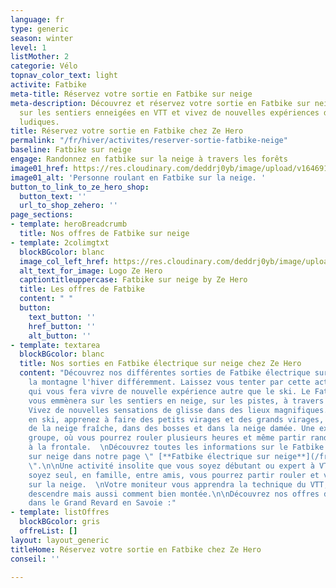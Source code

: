 ```yaml
---
language: fr
type: generic
season: winter
level: 1
listMother: 2
categorie: Vélo
topnav_color_text: light
activite: Fatbike
meta-title: Réservez votre sortie en Fatbike sur neige
meta-description: Découvrez et réservez votre sortie en Fatbike sur neige. Partez
  sur les sentiers enneigées en VTT et vivez de nouvelles expériences dans des sorties
  ludiques.
title: Réservez votre sortie en Fatbike chez Ze Hero
permalink: "/fr/hiver/activites/reserver-sortie-fatbike-neige"
baseline: Fatbike sur neige
engage: Randonnez en fatbike sur la neige à travers les forêts
image01_href: https://res.cloudinary.com/deddrj0yb/image/upload/v1646914885/website/winter/himiway-bikes-YKlNW7ggdjU-unsplash.jpg
image01_alt: 'Personne roulant en Fatbike sur la neige. '
button_to_link_to_ze_hero_shop:
  button_text: ''
  url_to_shop_zehero: ''
page_sections:
- template: heroBreadcrumb
  title: Nos offres de Fatbike sur neige
- template: 2colimgtxt
  blockBGcolor: blanc
  image_col_left_href: https://res.cloudinary.com/deddrj0yb/image/upload/v1640094644/website/logo/Sur%20fond%20clair/logo-ze-hero-horizontal_4_a3dhvk.png
  alt_text_for_image: Logo Ze Hero
  captiontitleuppercase: Fatbike sur neige by Ze Hero
  title: Les offres de Fatbike
  content: " "
  button:
    text_button: ''
    href_button: ''
    alt_button: ''
- template: textarea
  blockBGcolor: blanc
  title: Nos sorties en Fatbike électrique sur neige chez Ze Hero
  content: "Découvrez nos différentes sorties de Fatbike électrique sur neige et explorez
    la montagne l'hiver différemment. Laissez vous tenter par cette activité originale
    qui vous fera vivre de nouvelle expérience autre que le ski. Le Fatbike électrique
    vous emmènera sur les sentiers en neige, sur les pistes, à travers les sapins.
    Vivez de nouvelles sensations de glisse dans des lieux magnifiques. Tout comme
    en ski, apprenez à faire des petits virages et des grands virages, à rouler dans
    de la neige fraîche, dans des bosses et dans la neige damée. Une expérience en
    groupe, où vous pourrez rouler plusieurs heures et même partir randonner la nuit
    à la frontale.  \nDécouvrez toutes les informations sur le Fatbike électrique
    sur neige dans notre page \" [**Fatbike électrique sur neige**](/fr/hiver/activites/fatbike-electrique-hiver)
    \".\n\nUne activité insolite que vous soyez débutant ou expert à VTT, que vous
    soyez seul, en famille, entre amis, vous pourrez partir rouler et vous s'amuser
    sur la neige.  \nVotre moniteur vous apprendra la technique du VTT, comment bien
    descendre mais aussi comment bien montée.\n\nDécouvrez nos offres de Fatbike électrique
    dans le Grand Revard en Savoie :"
- template: listOffres
  blockBGcolor: gris
  offreList: []
layout: layout_generic
titleHome: Réservez votre sortie en Fatbike chez Ze Hero
conseil: ''

---
```

